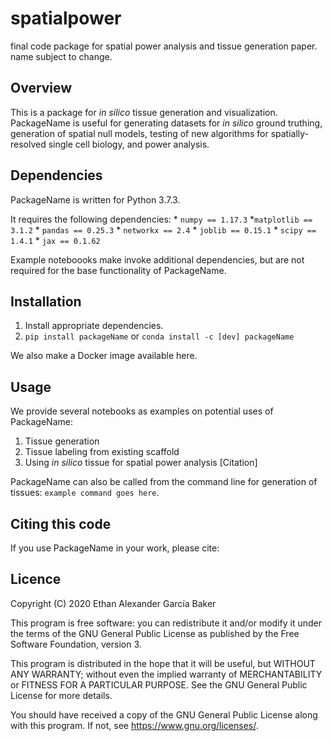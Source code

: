 # spatialpower
final code package for spatial power analysis and tissue generation paper. name subject to change. 


## Overview
This is a package for _in silico_ tissue generation and visualization. PackageName is useful for generating datasets for _in silico_ ground truthing, generation of spatial null models, testing of new algorithms for spatially-resolved single cell biology, and power analysis.

## Dependencies
PackageName is written for Python 3.7.3. 

It requires the following dependencies: 
    * `numpy == 1.17.3`
    *`matplotlib == 3.1.2`
    * `pandas == 0.25.3`
    * `networkx == 2.4`
    * `joblib == 0.15.1`
    * `scipy == 1.4.1`
    * `jax == 0.1.62`

Example noteboooks make invoke additional dependencies, but are not required for the base functionality of PackageName. 

## Installation
1. Install appropriate dependencies. 
2. `pip install packageName` or `conda install -c [dev] packageName` 

We also make a Docker image available here. 

## Usage

We provide several notebooks as examples on potential uses of PackageName:
1. Tissue generation
2. Tissue labeling from existing scaffold
3. Using _in silico_ tissue for spatial power analysis [Citation]

PackageName can also be called from the command line for generation of tissues:
`example command goes here`. 

## Citing this code
If you use PackageName in your work, please cite: 

## Licence 

Copyright (C) 2020  Ethan Alexander García Baker

This program is free software: you can redistribute it and/or modify
it under the terms of the GNU General Public License as published by
the Free Software Foundation, version 3.

This program is distributed in the hope that it will be useful,
but WITHOUT ANY WARRANTY; without even the implied warranty of
MERCHANTABILITY or FITNESS FOR A PARTICULAR PURPOSE.  See the
GNU General Public License for more details.

You should have received a copy of the GNU General Public License
along with this program.  If not, see <https://www.gnu.org/licenses/>.

